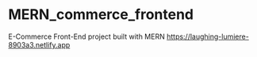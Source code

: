 # MERN_commerce_frontend
E-Commerce Front-End project built with MERN
https://laughing-lumiere-8903a3.netlify.app
